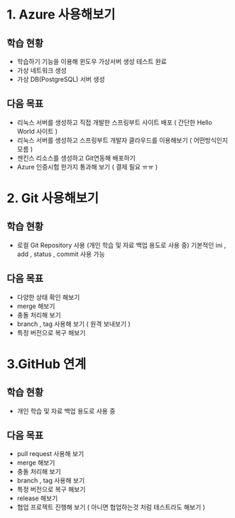 # 1. Azure 사용해보기
## 학습 현황 
 - 학습하기 기능을 이용해 윈도우 가상서버 생성 테스트 완료
 - 가상 네트워크 생성
 - 가상 DB(PostgreSQL) 서버 생성

## 다음 목표 
- 리눅스 서버를 생성하고 직접 개발한 스프링부트 사이트 배포 ( 간단한 Hello World 사이트 )
- 리눅스 서버를 생성하고 스프링부트 개발자 클라우드를 이용해보기 ( 어떤방식인지 모름 )
- 젠킨스 리소스를 생성하고 Git연동해 배포하기
- Azure 인증시험 한가지 통과해 보기 ( 결제 필요 ㅠㅠ )



# 2. Git 사용해보기
## 학습 현황  
- 로컬 Git Repository 사용 (개인 학습 및 자료 백업 용도로 사용 중)
    기본적인 ini , add , status , commit 사용 가능

## 다음 목표
- 다양한 상태 확인 해보기
- merge 해보기 
- 충돌 처리해 보기
- branch , tag 사용해 보기 ( 원격 보내보기 )
- 특정 버전으로 복구 해보기

# 3.GitHub 연계
## 학습 현황 
- 개인 학습 및 자료 백업 용도로 사용 중

## 다음 목표
- pull request 사용해 보기 
- merge 해보기 
- 충돌 처리해 보기
- branch , tag 사용해 보기
- 특정 버전으로 복구 해보기
- release 해보기
- 협업 프로젝트 진행해 보기 ( 아니면 협업하는것 처럼 테스트라도 해보기 )